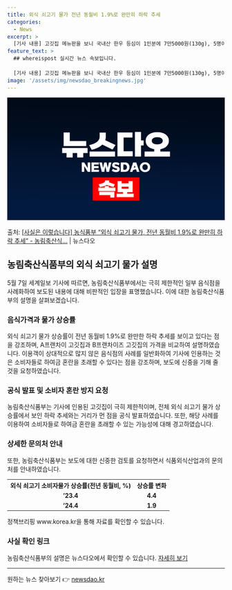 ```yaml
---
title: 외식 쇠고기 물가 전년 동월비 1.9%로 완만히 하락 추세
categories:
  - News
excerpt: >
  [기사 내용] 고깃집 메뉴판을 보니 국내산 한우 등심이 1인분에 7만5000원(130g), 5명이 식사를 하…
feature_text: >
  ## whereispost 실시간 뉴스 속보입니다.

  [기사 내용] 고깃집 메뉴판을 보니 국내산 한우 등심이 1인분에 7만5000원(130g), 5명이 식사를 하…
image: '/assets/img/newsdao_breakingnews.jpg'
---
```


![뉴스다오 속보](/assets/img/newsdao_breakingnews.jpg)

<p>출처: <a href="https://newsdao.kr/3764" rel="dofollow">[사실은 이렇습니다] 농식품부 “외식 쇠고기 물가, 전년 동월비 1.9%로 완만히 하락 추세” - 농림축산식…</a> | 뉴스다오</p>

<h2 data-ke-size="size26">농림축산식품부의 외식 쇠고기 물가 설명</h2>
<p data-ke-size="size16">5월 7일 세계일보 기사에 따르면, 농림축산식품부에서는 극히 제한적인 일부 음식점을 사례화하여 보도된 내용에 대해 비판적인 입장을 표명했습니다. 이에 대한 농림축산식품부의 설명을 살펴보겠습니다.</p>

<h3>음식가격과 물가 상승률</h3>
<p data-ke-size="size16">외식 쇠고기 물가 상승률이 전년 동월비 1.9%로 완만한 하락 추세를 보이고 있다는 점을 강조하며, A프랜차이 고깃집과 B프랜차이즈 고깃집의 가격을 비교하여 설명하였습니다. 이용객이 상대적으로 많지 않은 음식점의 사례를 일반화하여 기사에 인용하는 것은 소비자들로 하여금 혼란을 초래할 수 있다는 점을 강조하며, 보도에 신중을 기해 줄 것을 요청하였습니다.</p>

<h3>공식 발표 및 소비자 혼란 방지 요청</h3>
<p data-ke-size="size16">농림축산식품부는 기사에 인용된 고깃집이 극히 제한적이며, 전체 외식 쇠고기 물가 상승률에서 보인 하락 추세와는 거리가 먼 점을 공식 발표하였습니다. 또한, 해당 사례를 이용하여 소비자들로 하여금 혼란을 초래할 수 있는 가능성에 대해 경고하였습니다.</p>

<h3>상세한 문의처 안내</h3>
<p data-ke-size="size16">또한, 농림축산식품부는 보도에 대한 신중한 검토를 요청하면서 식품외식산업과의 문의처를 안내하였습니다.</p>

<table>
	<tr>
		<th>외식 쇠고기 소비자물가 상승률(전년 동월비, %)</th>
		<th>상승률 변화</th>
	</tr>
	<tr>
		<td style="text-align: center; height: 17px;"><b>’23.4</b></td>
		<td style="text-align: center; height: 17px;"><b>4.4</b></td>
	</tr>
	<tr>
		<td style="text-align: center; height: 17px;"><b>’24.4</b></td>
		<td style="text-align: center; height: 17px;"><b>1.9</b></td>
	</tr>
</table>

<p data-ke-size="size16">정책브리핑 www.korea.kr을 통해 자료를 확인할 수 있습니다.</p>

<h3>사실 확인 링크</h3>
<p data-ke-size="size16">농림축산식품부의 설명은 뉴스다오에서 확인할 수 있습니다. <a href="https://newsdao.kr/3764">자세히 보기</a></p>
<hr> 

원하는 뉴스 찾아보기 👉 <a href="https://newsdao.kr" rel="dofollow">newsdao.kr</a>



